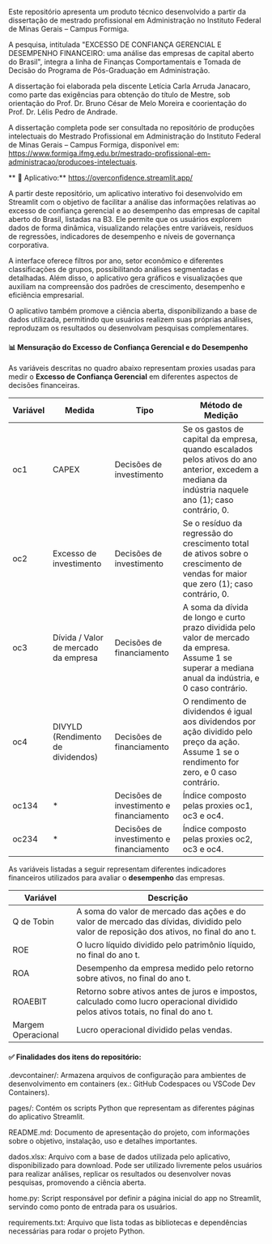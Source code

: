 Este repositório apresenta um produto técnico desenvolvido a partir da dissertação de mestrado profissional em Administração no Instituto Federal de Minas Gerais – Campus Formiga.

A pesquisa, intitulada "EXCESSO DE CONFIANÇA GERENCIAL E DESEMPENHO FINANCEIRO: uma análise das empresas de capital aberto do Brasil", integra a linha de Finanças Comportamentais e Tomada de Decisão do Programa de Pós-Graduação em Administração.

A dissertação foi elaborada pela discente Letícia Carla Arruda Janacaro, como parte das exigências para obtenção do título de Mestre, sob orientação do Prof. Dr. Bruno César de Melo Moreira e coorientação do Prof. Dr. Lélis Pedro de Andrade.

A dissertação completa pode ser consultada no repositório de produções intelectuais do Mestrado Profissional em Administração do Instituto Federal de Minas Gerais – Campus Formiga, disponível em: https://www.formiga.ifmg.edu.br/mestrado-profissional-em-administracao/producoes-intelectuais.

** 📱 Aplicativo:** https://overconfidence.streamlit.app/ 

A partir deste repositório, um aplicativo interativo foi desenvolvido em Streamlit com o objetivo de facilitar a análise das informações relativas ao excesso de confiança gerencial e ao desempenho das empresas de capital aberto do Brasil, listadas na B3. Ele permite que os usuários explorem dados de forma dinâmica, visualizando relações entre variáveis, resíduos de regressões, indicadores de desempenho e níveis de governança corporativa.

A interface oferece filtros por ano, setor econômico e diferentes classificações de grupos, possibilitando análises segmentadas e detalhadas. Além disso, o aplicativo gera gráficos e visualizações que auxiliam na compreensão dos padrões de crescimento, desempenho e eficiência empresarial.

O aplicativo também promove a ciência aberta, disponibilizando a base de dados utilizada, permitindo que usuários realizem suas próprias análises, reproduzam os resultados ou desenvolvam pesquisas complementares.


#### 📊 Mensuração do Excesso de Confiança Gerencial e do Desempenho
As variáveis descritas no quadro abaixo representam proxies usadas para medir o **Excesso de Confiança Gerencial** em diferentes aspectos de decisões financeiras.


| Variável | Medida                                | Tipo                           | Método de Medição                                                                                                                                    |
|----------|----------------------------------------|--------------------------------|------------------------------------------------------------------------------------------------------------------------------------------------------|
| oc1      | CAPEX                                  | Decisões de investimento       | Se os gastos de capital da empresa, quando escalados pelos ativos do ano anterior, excedem a mediana da indústria naquele ano (1); caso contrário, 0. |
| oc2      | Excesso de investimento                | Decisões de investimento       | Se o resíduo da regressão do crescimento total de ativos sobre o crescimento de vendas for maior que zero (1); caso contrário, 0.                   |
| oc3      | Dívida / Valor de mercado da empresa   | Decisões de financiamento      | A soma da dívida de longo e curto prazo dividida pelo valor de mercado da empresa. Assume 1 se superar a mediana anual da indústria, e 0 caso contrário. |
| oc4      | DIVYLD (Rendimento de dividendos)      | Decisões de financiamento      | O rendimento de dividendos é igual aos dividendos por ação dividido pelo preço da ação. Assume 1 se o rendimento for zero, e 0 caso contrário.      |
| oc134    | *                                      | Decisões de investimento e financiamento | Índice composto pelas proxies oc1, oc3 e oc4.                                                                                                   |
| oc234    | *                                      | Decisões de investimento e financiamento | Índice composto pelas proxies oc2, oc3 e oc4.                                                                                                   |


As variáveis listadas a seguir representam diferentes indicadores financeiros utilizados para avaliar o **desempenho** das empresas.

| Variável          | Descrição                                                                                                         |
|-------------------|-------------------------------------------------------------------------------------------------------------------|
| Q de Tobin        | A soma do valor de mercado das ações e do valor de mercado das dívidas, dividido pelo valor de reposição dos ativos, no final do ano t. |
| ROE               | O lucro líquido dividido pelo patrimônio líquido, no final do ano t.                                              |
| ROA               | Desempenho da empresa medido pelo retorno sobre ativos, no final do ano t.                                        |
| ROAEBIT           | Retorno sobre ativos antes de juros e impostos, calculado como lucro operacional dividido pelos ativos totais, no final do ano t. |
| Margem Operacional| Lucro operacional dividido pelas vendas.                                                                          |

#### ✅ Finalidades dos itens do repositório:
.devcontainer/: Armazena arquivos de configuração para ambientes de desenvolvimento em containers (ex.: GitHub Codespaces ou VSCode Dev Containers).

pages/: Contém os scripts Python que representam as diferentes páginas do aplicativo Streamlit.

README.md: Documento de apresentação do projeto, com informações sobre o objetivo, instalação, uso e detalhes importantes.

dados.xlsx: Arquivo com a base de dados utilizada pelo aplicativo, disponibilizado para download. Pode ser utilizado livremente pelos usuários para realizar análises, replicar os resultados ou desenvolver novas pesquisas, promovendo a ciência aberta.

home.py: Script responsável por definir a página inicial do app no Streamlit, servindo como ponto de entrada para os usuários.

requirements.txt: Arquivo que lista todas as bibliotecas e dependências necessárias para rodar o projeto Python.

